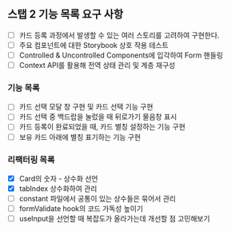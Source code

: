 ## 스탭 2 기능 목록 요구 사항

- [ ] 카드 등록 과정에서 발생할 수 있는 여러 스토리를 고려하여 구현한다.
- [ ] 주요 컴포넌트에 대한 Storybook 상호 작용 테스트
- [ ] Controlled & Uncontrolled Components에 입각하여 Form 핸들링
- [ ] Context API를 활용해 전역 상태 관리 및 계층 재구성

### 기능 목록

- [ ] 카드 선택 모달 창 구현 및 카드 선택 기능 구현
- [ ] 카드 선택 중 백드랍을 눌렀을 때 뒤로가기 물음창 표시
- [ ] 카드 등록이 완료되었을 때, 카드 별칭 설정하는 기능 구현
- [ ] 보유 카드 아래에 별칭 표기하는 기능 구현

### 리팩터링 목록

- [x] Card의 숫자 - 상수화 선언
- [x] tabIndex 상수화하여 관리
- [ ] constant 파일에서 공통이 있는 상수들은 묶어서 관리
- [ ] formValidate hook의 코드 가독성 높이기
- [ ] useInput을 선언할 때 복잡도가 올라가는데 개선할 점 고민해보기

<!--
- [ ] 404 페이지 신경쓰기
- [ ] 네트워크 환경 고려하여 online, offline에 따라 이벤트 설정하기
-->
